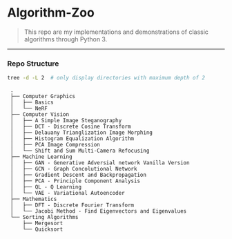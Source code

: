# Algorithm-Zoo

> This repo are my implementations and demonstrations of classic algorithms through Python 3.

---

### Repo Structure

~~~bash
tree -d -L 2  # only display directories with maximum depth of 2
~~~

~~~
 .
 ├── Computer Graphics
 │   ├── Basics
 │   └── NeRF
 ├── Computer Vision
 │   ├── A Simple Image Steganography
 │   ├── DCT - Discrete Cosine Transform
 │   ├── Delauany Trianglization Image Morphing
 │   ├── Histogram Equalization Algorithm
 │   ├── PCA Image Compression
 │   └── Shift and Sum Multi-Camera Refocusing
 ├── Machine Learning
 │   ├── GAN - Generative Adversial network Vanilla Version
 │   ├── GCN - Graph Concolutional Network
 │   ├── Gradient Descent and Backpropagation
 │   ├── PCA - Principle Component Analysis
 │   ├── QL - Q Learning
 │   └── VAE - Variational Autoencoder
 ├── Mathematics
 │   ├── DFT - Discrete Fourier Transform
 │   └── Jacobi Method - Find Eigenvectors and Eigenvalues
 └── Sorting Algorithms
     ├── Mergesort
     └── Quicksort
~~~






